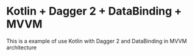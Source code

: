 
<h1>
Kotlin + Dagger 2 + DataBinding + MVVM
</h1>
This is a example of use Kotlin with Dagger 2 and DataBinding in MVVM architecture
